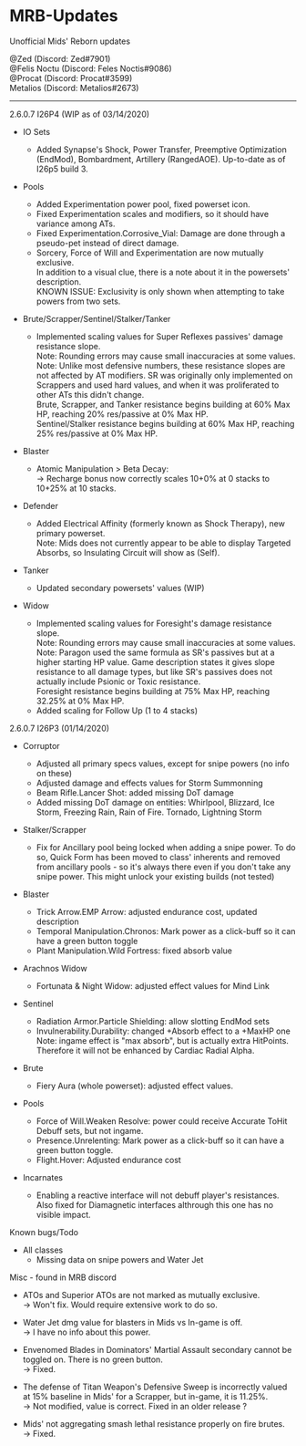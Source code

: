 # MRB-Updates
Unofficial Mids' Reborn updates

@Zed (Discord: Zed#7901)  
@Felis Noctu (Discord: Feles Noctis#9086)  
@Procat (Discord: Procat#3599)  
Metalios (Discord: Metalios#2673)

---

2.6.0.7 I26P4 (WIP as of 03/14/2020)  
* IO Sets  
  * Added Synapse's Shock, Power Transfer, Preemptive Optimization (EndMod), Bombardment, Artillery (RangedAOE). Up-to-date as of I26p5 build 3.

* Pools
  * Added Experimentation power pool, fixed powerset icon.
  * Fixed Experimentation scales and modifiers, so it should have variance among ATs.
  * Fixed Experimentation.Corrosive_Vial: Damage are done through a pseudo-pet instead of direct damage.
  * Sorcery, Force of Will and Experimentation are now mutually exclusive.  
  In addition to a visual clue, there is a note about it in the powersets' description.  
  KNOWN ISSUE: Exclusivity is only shown when attempting to take powers from two sets.

* Brute/Scrapper/Sentinel/Stalker/Tanker
  * Implemented scaling values for Super Reflexes passives' damage resistance slope.  
  Note: Rounding errors may cause small inaccuracies at some values.  
  Note: Unlike most defensive numbers, these resistance slopes are not affected by AT modifiers. SR was originally only implemented on Scrappers and used hard values, and when it was proliferated to other ATs this didn't change.  
  Brute, Scrapper, and Tanker resistance begins building at 60% Max HP, reaching 20% res/passive at 0% Max HP.  
  Sentinel/Stalker resistance begins building at 60% Max HP, reaching 25% res/passive at 0% Max HP.

* Blaster
  * Atomic Manipulation > Beta Decay:  
  → Recharge bonus now correctly scales 10+0% at 0 stacks to 10+25% at 10 stacks.

* Defender
  * Added Electrical Affinity (formerly known as Shock Therapy), new primary powerset.  
  Note: Mids does not currently appear to be able to display Targeted Absorbs, so Insulating Circuit will show as (Self).

* Tanker
  * Updated secondary powersets' values (WIP)

* Widow
  * Implemented scaling values for Foresight's damage resistance slope.  
  Note: Rounding errors may cause small inaccuracies at some values.  
  Note: Paragon used the same formula as SR's passives but at a higher starting HP value. Game description states it gives slope resistance to all damage types, but like SR's passives does not actually include Psionic or Toxic resistance.  
  Foresight resistance begins building at 75% Max HP, reaching 32.25% at 0% Max HP.
  * Added scaling for Follow Up (1 to 4 stacks)


2.6.0.7 I26P3 (01/14/2020)
* Corruptor
  * Adjusted all primary specs values, except for snipe powers (no info on these)
  * Adjusted damage and effects values for Storm Summonning
  * Beam Rifle.Lancer Shot: added missing DoT damage
  * Added missing DoT damage on entities: Whirlpool, Blizzard, Ice Storm, Freezing Rain, Rain of Fire. Tornado, Lightning Storm

* Stalker/Scrapper
  * Fix for Ancillary pool being locked when adding a snipe power. To do so, Quick Form has been moved to class' inherents and removed from ancillary pools - so it's always there even if you don't take any snipe power. This might unlock your existing builds (not tested)
		
* Blaster
  * Trick Arrow.EMP Arrow: adjusted endurance cost, updated description
  * Temporal Manipulation.Chronos: Mark power as a click-buff so it can have a green button toggle
  * Plant Manipulation.Wild Fortress: fixed absorb value

* Arachnos Widow
  * Fortunata & Night Widow: adjusted effect values for Mind Link

* Sentinel
  * Radiation Armor.Particle Shielding: allow slotting EndMod sets
  * Invulnerability.Durability: changed +Absorb effect to a +MaxHP one  
  Note: ingame effect is "max absorb", but is actually extra HitPoints. Therefore it will not be enhanced by Cardiac Radial Alpha.

* Brute
  * Fiery Aura (whole powerset): adjusted effect values.

* Pools
  * Force of Will.Weaken Resolve: power could receive Accurate ToHit Debuff sets, but not ingame.
  * Presence.Unrelenting: Mark power as a click-buff so it can have a green button toggle.
  * Flight.Hover: Adjusted endurance cost

* Incarnates
  * Enabling a reactive interface will not debuff player's resistances.  
  Also fixed for Diamagnetic interfaces althrough this one has no visible impact.


Known bugs/Todo
* All classes
  * Missing data on snipe powers and Water Jet


Misc - found in MRB discord
* ATOs and Superior ATOs are not marked as mutually exclusive.  
  → Won't fix. Would require extensive work to do so. 

* Water Jet dmg value for blasters in Mids vs In-game is off.  
  → I have no info about this power.

* Envenomed Blades in Dominators' Martial Assault secondary cannot be toggled on. There is no green button.  
  → Fixed.

* The defense of Titan Weapon's Defensive Sweep is incorrectly valued at 15% baseline in Mids' for a Scrapper, but in-game, it is 11.25%.  
  → Not modified, value is correct. Fixed in an older release ?

* Mids' not aggregating smash lethal resistance properly on fire brutes.  
  → Fixed.

